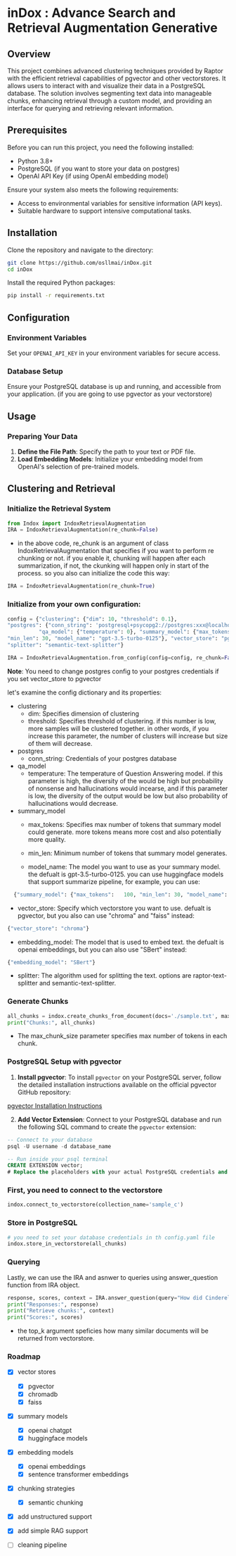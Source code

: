 # inDox : Advance Search and Retrieval Augmentation Generative  

## Overview 

This project combines advanced clustering techniques provided by Raptor with the efficient retrieval capabilities of pgvector and other vectorstores. It allows users to interact with and visualize their data in a PostgreSQL database. The solution involves segmenting text data into manageable chunks, enhancing retrieval through a custom model, and providing an interface for querying and retrieving relevant information.

## Prerequisites

Before you can run this project, you need the following installed:
- Python 3.8+
- PostgreSQL (if you want to store your data on postgres)
- OpenAI API Key (if using OpenAI embedding model)

Ensure your system also meets the following requirements:
- Access to environmental variables for sensitive information (API keys).
- Suitable hardware to support intensive computational tasks.


## Installation

Clone the repository and navigate to the directory:

```bash
git clone https://github.com/osllmai/inDox.git
cd inDox
```

Install the required Python packages:

```bash
pip install -r requirements.txt
```

## Configuration

### Environment Variables
Set your `OPENAI_API_KEY` in your environment variables for secure access.

### Database Setup
Ensure your PostgreSQL database is up and running, and accessible from your application. (if you are going to use pgvector as your vectorstore)

## Usage

### Preparing Your Data

1. **Define the File Path**: Specify the path to your text or PDF file.
2. **Load Embedding Models**: Initialize your embedding model from OpenAI's selection of pre-trained models.

## Clustering and Retrieval

### Initialize the Retrieval System

```python
from Indox import IndoxRetrievalAugmentation
IRA = IndoxRetrievalAugmentation(re_chunk=False)
```

- in the above code, re_chunk is an argument of class IndoxRetrievalAugmentation that specifies if you want to perform re chunking or not. if you enable it, chunking will happen after each summarization, if not, the ckunking will happen only in start of the process. so you also can initialize the code this way:

```python
IRA = IndoxRetrievalAugmentation(re_chunk=True)
```

### Initialize from your own configuration: 

```python
config = {"clustering": {"dim": 10, "threshold": 0.1},
"postgres": {"conn_string": 'postgresql+psycopg2://postgres:xxx@localhost:port/da_name'},
          "qa_model": {"temperature": 0}, "summary_model": {"max_tokens": 100,
"min_len": 30, "model_name": "gpt-3.5-turbo-0125"}, "vector_store": "pgvector", "embedding_model": "openai",
"splitter": "semantic-text-splitter"}

IRA = IndoxRetrievalAugmentation.from_config(config=config, re_chunk=False)
```
**Note**: You need to change postgres config to your postgres credentials if you set vector_store to pgvector

let's examine the config dictionary and its properties:

- clustering
   - dim: Specifies dimension of clustering
   - threshold: Specifies threshold of clustering. if this number is low, more samples will be clustered together. in other words, if you increase this parameter, the number of clusters will increase but size of them will decrease.
- postgres
   - conn_string: Credentials of your postgres database
- qa_model
   - temperature: The temperature of Question Answering model. if this parameter is high, the diversity of the would be high but probability of nonsense and hallucinations would incearse, and if this parameter is low, the diversity of the output would be low but also probability of hallucinations would decrease.
- summary_model
   - max_tokens: Specifies max number of tokens that summary model could generate. more tokens means more cost and also potentially more quality.

   - min_len: Minimum number of tokens that summary model generates.

   - model_name: The model you want to use as your summary model. the defualt is gpt-3.5-turbo-0125. you can use huggingface models that support summarize pipeline, for example, you can use:

```python
  {"summary_model": {"max_tokens":   100, "min_len": 30, "model_name": "Falconsai/medical_summarization"}}
   ```
- vector_store: Specify which vectorstore you want to use. defualt is pgvector, but you also can use "chroma" and "faiss" instead:

```python
{"vector_store": "chroma"}

```
-  embedding_model: The model that is used to embed text. the defualt is openai embeddings, but you can also use "SBert" instead:

```python
{"embedding_model": "SBert"}
```
- splitter: The algorithm used for splitting the text. options are raptor-text-splitter and semantic-text-splitter.

### Generate Chunks

```python
all_chunks = indox.create_chunks_from_document(docs='./sample.txt', max_chunk_size=100)
print("Chunks:", all_chunks)
```
- The max_chunk_size parameter specifies max number of tokens in each chunk.

### PostgreSQL Setup with pgvector

1. **Install pgvector**: To install `pgvector` on your PostgreSQL server, follow the detailed installation instructions available on the official pgvector GitHub repository:

[pgvector Installation Instructions](https://github.com/pgvector/pgvector)

2. **Add Vector Extension**:
   Connect to your PostgreSQL database and run the following SQL command to create the `pgvector` extension:

```sql
-- Connect to your database
psql -U username -d database_name

-- Run inside your psql terminal
CREATE EXTENSION vector;
# Replace the placeholders with your actual PostgreSQL credentials and details
```
### First, you need to connect to the vectorstore

```python
indox.connect_to_vectorstore(collection_name='sample_c')
```

### Store in PostgreSQL

```python
# you need to set your database credentials in th config.yaml file
indox.store_in_vectorstore(all_chunks)
```


### Querying

Lastly, we can use the IRA and asnwer to queries using answer_question function from IRA object.

```python
response, scores, context = IRA.answer_question(query="How did Cinderella reach her happy ending?", top_k=5)
print("Responses:", response)
print("Retrieve chunks:", context)
print("Scores:", scores)
```
- the top_k argument speficies how many similar documents will be returned from vectorstore.
### Roadmap

- [x] vector stores
   - [x] pgvector
   - [x] chromadb  
   - [x] faiss

- [x] summary models
   - [x] openai chatgpt
   - [x] huggingface models

- [x] embedding models
   - [x] openai embeddings
   - [x] sentence transformer embeddings

- [x] chunking strategies
   - [x] semantic chunking

- [x] add unstructured support

- [x] add simple RAG support
      
- [ ] cleaning pipeline
